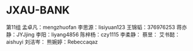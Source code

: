 # JXAU-BANK

第11组
孟卓凡：mengzhuofan
李思源：lisiyuan123
王锦韬：376976253
蒋亦静：JYJjing
李阳：liyang4856
陈梓杨：czy1115
李柔静：
蔡昱：
艾书懿：aishuyi
刘洁岑：
熊婉婷：Rebeccaqaz

